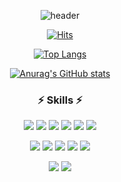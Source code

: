 <div align="center">  

![header](https://capsule-render.vercel.app/api?type=soft&color=D8EEF9&height=200&section=header&text=Hi!%20I'm%20Hyunjin&fontSize=60)

</div>

<div align="center">  

[![Hits](https://hits.seeyoufarm.com/api/count/incr/badge.svg?url=https%3A%2F%2Fgithub.com%2Fhyunzzin&count_bg=%23000000&title_bg=%23090909&icon=github.svg&icon_color=%23E7E7E7&title=Github&edge_flat=false)](https://hits.seeyoufarm.com)

</div>
<div align="center">
  
[![Top Langs](https://github-readme-stats.vercel.app/api/top-langs/?username=hyunzzin&layout=compact)](https://github.com/hyunzzin/github-readme-stats)

[![Anurag's GitHub stats](https://github-readme-stats.vercel.app/api?username=hyunzzin)](https://github.com/hyunzzin/github-readme-stats)

</div>
<h3 align="center">  ⚡️ Skills  ⚡️ </h3>
<p align="center">
<img src="https://img.shields.io/badge/Python-3776AB?style=flat-square&logo=Python&logoColor=white"/>
<img src="https://img.shields.io/badge/FastAPI-05988A?style=flat-square&logo=FastAPI&logoColor=white"/>
<img src="https://img.shields.io/badge/pandas-150458?style=flat-square&logo=pandas&logoColor=white"/>
<img src="https://img.shields.io/badge/Jupyter-F37626?style=flat-square&logo=Jupyter&logoColor=white"/>
<img src="https://img.shields.io/badge/PyTorch-E74A2B?style=flat-square&logo=PyTorch&logoColor=white"/>
<img src="https://img.shields.io/badge/Google%20Cloud-1A73E8?style=flat-square&logo=GoogleCloud&logoColor=white"/>
</p>
<p align="center">
<img src="https://img.shields.io/badge/HTML5-E34F26?style=flat-square&logo=HTML5&logoColor=white"/>
<img src="https://img.shields.io/badge/CSS3-1572B6?style=flat-square&logo=CSS3&3logoColor=white"/>
<img src="https://img.shields.io/badge/JavaScript-F7DF1E?style=flat-square&logo=JavaScript&logoColor=white"/>
<img src="https://img.shields.io/badge/jQuery-0769AD?style=flat-square&logo=jQuery&logoColor=white"/>
<img src="https://img.shields.io/badge/Streamlit-FF4B4B?style=flat-square&logo=Streamlit&logoColor=white"/>
</p>
<p align="center">
<img src="https://img.shields.io/badge/Docker-2391E6?style=flat-square&logo=Docker&logoColor=white"/>
<img src="https://img.shields.io/badge/Wandb-FFB925?style=flat-square&logo=WeightsandBiases&logoColor=white"/>
</p>

